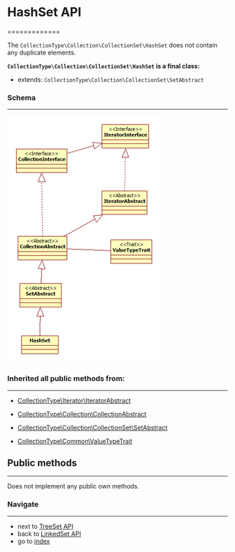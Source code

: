 # HashSet API
=============

The `CollectionType\Collection\CollectionSet\HashSet` does not contain any duplicate elements.

**`CollectionType\Collection\CollectionSet\HashSet` is a final class:**

* extends: `CollectionType\Collection\CollectionSet\SetAbstract`

### Schema
----------

![CollectionType library structure](/docs/images/hash_set_structure.png?raw=true)

### Inherited all public methods from:
--------------------------------------

* [CollectionType\Iterator\IteratorAbstract](/docs/api/5.1.1.0.0.0.IteratorAbstractAPI.md)

* [CollectionType\Collection\CollectionAbstract](/docs/api/5.1.1.1.0.0.CollectionAbstractAPI.md)

* [CollectionType\Collection\CollectionSet\SetAbstract](/docs/api/5.1.1.1.2.0.SetAbstractAPI.md)

* [CollectionType\Common\ValueTypeTrait](/docs/api/5.3.2.ValueTypeTraitAPI.md)
 
## Public methods
-----------------
 
Does not implement any public own methods.

### Navigate
------------

* next to [TreeSet API](/docs/api/5.1.1.1.2.3.TreeSetAPI.md)
* back to [LinkedSet API](/docs/api/5.1.1.1.2.1.LinkedSetAPI.md)
* go to [index](/docs/README.md)